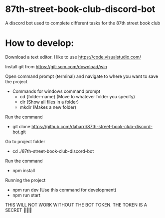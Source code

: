 # 87th-street-book-club-discord-bot
A discord bot used to complete different tasks for the 87th street book club

# How to develop:

Download a text editor. I like to use https://code.visualstudio.com/

Install git from https://git-scm.com/download/win

Open command prompt (terminal) and navigate to where you want to save the project
  - Commands for windows command prompt
      - cd {folder-name} (Move to whatever folder you specify)
      - dir (Show all files in a folder)
      - mkdir (Makes a new folder)

Run the command 
  - git clone https://github.com/daharri/87th-street-book-club-discord-bot.git

Go to project folder
  - cd ./87th-street-book-club-discord-bot
  
Run the command
  - npm install

Running the project
   - npm run dev  (Use this command for development)
   - npm run start

THIS WILL NOT WORK WITHOUT THE BOT TOKEN. THE TOKEN IS A SECRET 🤫🤫🤫